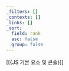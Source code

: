 ```yaml
---
_filters: []
_contexts: []
_links: []
_sort:
  field: rank
  asc: false
  group: false
---
```

[[{JS 기본 요소 및 콘솔}]]